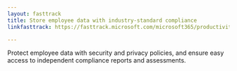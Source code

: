 ```yaml
---
layout: fasttrack
title: Store employee data with industry-standard compliance
linkfasttrack: https://fasttrack.microsoft.com/microsoft365/productivitylibrary/Store-employee-data-with-industrystandard-compliance 

---
```

Protect employee data with security and privacy policies, and ensure easy access to independent compliance reports and assessments.